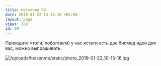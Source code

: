 ```yaml
---
title: Heisenme 99
date: 2018-01-22 13:15:16 +03:00
layout: page
views: 289
id: 99
---
```


Приходите чтоли, поболтаем) у нас кстати есть две биомед идеи для вас, можно выпрашивать.



![/uploads/heisenme/static/photo_2018-01-22_10-15-16.jpg](/uploads/heisenme/static/photo_2018-01-22_10-15-16.jpg)
